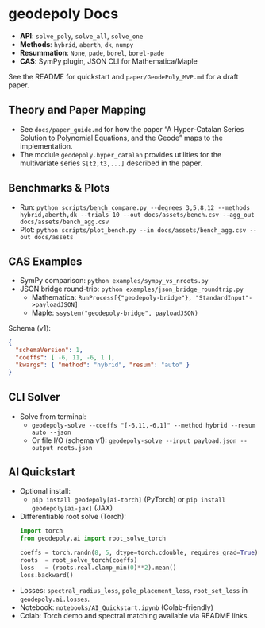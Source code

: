 # geodepoly Docs

- **API**: `solve_poly`, `solve_all`, `solve_one`
- **Methods**: `hybrid`, `aberth`, `dk`, `numpy`
- **Resummation**: `None`, `pade`, `borel`, `borel-pade`
- **CAS**: SymPy plugin, JSON CLI for Mathematica/Maple

See the README for quickstart and `paper/GeodePoly_MVP.md` for a draft paper.

## Theory and Paper Mapping

- See `docs/paper_guide.md` for how the paper “A Hyper-Catalan Series Solution to Polynomial Equations, and the Geode” maps to the implementation.
- The module `geodepoly.hyper_catalan` provides utilities for the multivariate series `S[t2,t3,...]` described in the paper.

## Benchmarks & Plots

- Run: `python scripts/bench_compare.py --degrees 3,5,8,12 --methods hybrid,aberth,dk --trials 10 --out docs/assets/bench.csv --agg_out docs/assets/bench_agg.csv`
- Plot: `python scripts/plot_bench.py --in docs/assets/bench_agg.csv --out docs/assets`

## CAS Examples

- SymPy comparison: `python examples/sympy_vs_nroots.py`
- JSON bridge round-trip: `python examples/json_bridge_roundtrip.py`
  - Mathematica: `RunProcess[{"geodepoly-bridge"}, "StandardInput"->payloadJSON]`
  - Maple: `ssystem("geodepoly-bridge", payloadJSON)`

Schema (v1):

```json
{
  "schemaVersion": 1,
  "coeffs": [ -6, 11, -6, 1 ],
  "kwargs": { "method": "hybrid", "resum": "auto" }
}
```

## CLI Solver

- Solve from terminal:
  - `geodepoly-solve --coeffs "[-6,11,-6,1]" --method hybrid --resum auto --json`
  - Or file I/O (schema v1): `geodepoly-solve --input payload.json --output roots.json`

## AI Quickstart

- Optional install:
  - `pip install geodepoly[ai-torch]` (PyTorch) or `pip install geodepoly[ai-jax]` (JAX)
- Differentiable root solve (Torch):
  ```python
  import torch
  from geodepoly.ai import root_solve_torch

  coeffs = torch.randn(8, 5, dtype=torch.cdouble, requires_grad=True)
  roots  = root_solve_torch(coeffs)
  loss   = (roots.real.clamp_min(0)**2).mean()
  loss.backward()
  ```
- Losses: `spectral_radius_loss`, `pole_placement_loss`, `root_set_loss` in `geodepoly.ai.losses`.
 - Notebook: `notebooks/AI_Quickstart.ipynb` (Colab-friendly)
 - Colab: Torch demo and spectral matching available via README links.
